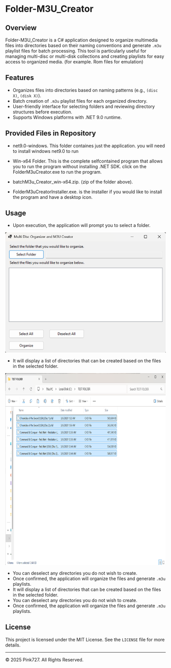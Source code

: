 # Folder-M3U_Creator

## Overview
Folder-M3U_Creator is a C# application designed to organize multimedia files into directories based on their naming conventions and generate `.m3u` playlist files for batch processing. This tool is particularly useful for managing multi-disc or multi-disk collections and creating playlists for easy access to organized media. (for example. Rom files for emulation)

## Features
- Organizes files into directories based on naming patterns (e.g., `(disc X)`, `(disk X)`).
- Batch creation of `.m3u` playlist files for each organized directory.
- User-friendly interface for selecting folders and reviewing directory structures before execution.
- Supports Windows platforms with .NET 9.0 runtime.

## Provided Files in Repository

- net9.0-windows. This folder containes just the application. you will need to install windows net9.0 to run

- Win-x64 Folder. This is the complete selfcontained program that allows you to run the program without installing .NET SDK. click on the FolderM3uCreator.exe to run the program. 

- batchM3u_Creator_win-x64.zip. (zip of the folder above).

- FolderM3uCreatorInstaller.exe. is the installer if you would like to install the program and have a desktop icon.

## Usage
- Upon execution, the application will prompt you to select a folder.

![Main Screen](Assets/main_Screen.png)

- It will display a list of directories that can be created based on the files in the selected folder.

<img src="Assets/Folder_unorganized.png" alt="Folder Organized" width="600pt" height="600pt">

- You can deselect any directories you do not wish to create.
- Once confirmed, the application will organize the files and generate `.m3u` playlists.
- It will display a list of directories that can be created based on the files in the selected folder.
- You can deselect any directories you do not wish to create.
- Once confirmed, the application will organize the files and generate `.m3u` playlists.

## License
This project is licensed under the MIT License. See the `LICENSE` file for more details.

____________________________________
© 2025 Pink727. All Rights Reserved.